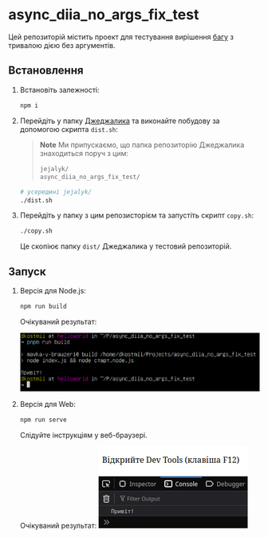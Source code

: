 # async_diia_no_args_fix_test

Цей репозиторій містить проект для тестування вирішення
[багу](https://github.com/mavka-ukr/jejalyk/issues/5)
з тривалою дією без аргументів.

## Встановлення

1. Встановіть залежності:

    ```bash
    npm i
    ```

2. Перейдіть у папку [Джеджалика](https://github.com/mavka-ukr/jejalyk)
та виконайте побудову за допомогою скрипта `dist.sh`:

    > **Note**
    > Ми припускаємо, що папка репозиторію Джеджалика знаходиться
    > поруч з цим:
    >
    > ```text
    > jejalyk/
    > async_diia_no_args_fix_test/
    > ```
    >

    ```bash
    # усередині jejalyk/
    ./dist.sh
    ```

3. Перейдіть у папку з цим репозисторієм та запустіть скрипт `copy.sh`:

    ```bash
    ./copy.sh
    ```

    Це скопіює папку `dist/` Джеджалика у тестовий репозиторій.

## Запуск

1. Версія для Node.js:

    ```bash
    npm run build
    ```

    Очікуваний результат:

    ![Очікуваний результат для Node.js](./img/expected_result_node.png)

2. Версія для Web:

    ```bash
    npm run serve
    ```

    Слідуйте інструкціям у веб-браузері.

    Очікуваний результат:
    ![Очікуваний результат для Web](./img/expected_result_web.png)
